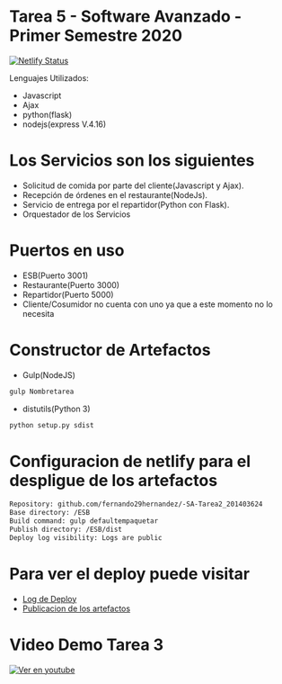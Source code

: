 # Tarea 5 - Software Avanzado - Primer Semestre 2020 

[![Netlify Status](https://api.netlify.com/api/v1/badges/b678cdf9-7485-4647-bf07-0a0d4faeaf82/deploy-status)](https://app.netlify.com/sites/youthful-leakey-5d4133/deploys)

Lenguajes Utilizados:
  - Javascript
  - Ajax
  - python(flask)
  - nodejs(express V.4.16)


# Los Servicios son los siguientes
- Solicitud de comida por parte del cliente(Javascript y Ajax).
- Recepción de órdenes en el restaurante(NodeJs).
- Servicio de entrega por el repartidor(Python con Flask).
- Orquestador de los Servicios

# Puertos en uso
- ESB(Puerto 3001)
- Restaurante(Puerto 3000)
- Repartidor(Puerto 5000)
- Cliente/Cosumidor no cuenta con uno ya que a este momento no lo necesita

# Constructor de Artefactos

- Gulp(NodeJS)

```sh 
gulp Nombretarea
```

- distutils(Python 3)

```sh 
python setup.py sdist
```

# Configuracion de netlify para el despligue de los artefactos
```sh 
Repository: github.com/fernando29hernandez/-SA-Tarea2_201403624
Base directory: /ESB
Build command: gulp defaultempaquetar
Publish directory: /ESB/dist
Deploy log visibility: Logs are public
```

# Para ver el deploy puede visitar 
- [Log de Deploy](https://app.netlify.com/sites/youthful-leakey-5d4133/deploys/5e5d7014f40135000845fe58)
- [Publicacion de los artefactos](https://youthful-leakey-5d4133.netlify.com/)


# Video Demo Tarea 3
   [![Ver en youtube](https://img.youtube.com/vi/fUz8jFMq-m4/0.jpg)](https://youtu.be/fUz8jFMq-m4)
